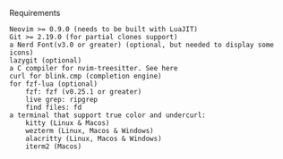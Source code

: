 Requirements

    Neovim >= 0.9.0 (needs to be built with LuaJIT)
    Git >= 2.19.0 (for partial clones support)
    a Nerd Font(v3.0 or greater) (optional, but needed to display some icons)
    lazygit (optional)
    a C compiler for nvim-treesitter. See here
    curl for blink.cmp (completion engine)
    for fzf-lua (optional)
        fzf: fzf (v0.25.1 or greater)
        live grep: ripgrep
        find files: fd
    a terminal that support true color and undercurl:
        kitty (Linux & Macos)
        wezterm (Linux, Macos & Windows)
        alacritty (Linux, Macos & Windows)
        iterm2 (Macos)
